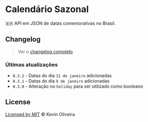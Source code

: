 # Calendário Sazonal
:brazil: API em JSON de datas comemorativas no Brasil.

## Changelog

> Ver o [changelog completo](/CHANGELOG.md)

### Últimas atualizações

* `0.3.2` - Datas do dia `11 de janeiro` adicionadas
* `0.3.1` - Datas do dia `9 de janeiro` adicionadas
* `0.3.0` - Alteração no `holiday` para ser utilizado como booleano

## License
[Licensed by MIT](/LICENSE) &copy; Kevin Oliveira
